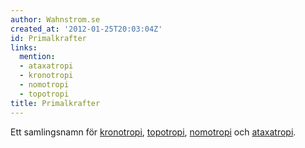 ```yaml
---
author: Wahnstrom.se
created_at: '2012-01-25T20:03:04Z'
id: Primalkrafter
links:
  mention:
  - ataxatropi
  - kronotropi
  - nomotropi
  - topotropi
title: Primalkrafter
---
```


Ett samlingsnamn för [kronotropi], [topotropi], [nomotropi] och [ataxatropi].

  [kronotropi]: kronotropi
  [topotropi]: topotropi
  [nomotropi]: nomotropi
  [ataxatropi]: ataxatropi